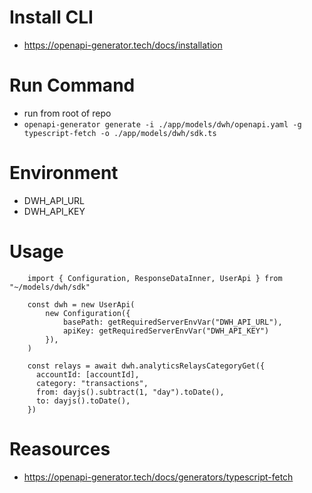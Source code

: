# Install CLI

- https://openapi-generator.tech/docs/installation

# Run Command

- run from root of repo
- `openapi-generator generate -i ./app/models/dwh/openapi.yaml -g typescript-fetch -o ./app/models/dwh/sdk.ts`

# Environment

- DWH_API_URL
- DWH_API_KEY

# Usage

```
    import { Configuration, ResponseDataInner, UserApi } from "~/models/dwh/sdk"

    const dwh = new UserApi(
        new Configuration({
            basePath: getRequiredServerEnvVar("DWH_API_URL"),
            apiKey: getRequiredServerEnvVar("DWH_API_KEY")
        }),
    )

    const relays = await dwh.analyticsRelaysCategoryGet({
      accountId: [accountId],
      category: "transactions",
      from: dayjs().subtract(1, "day").toDate(),
      to: dayjs().toDate(),
    })
```

# Reasources

- https://openapi-generator.tech/docs/generators/typescript-fetch
